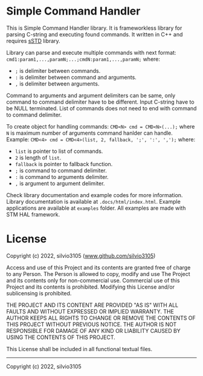 
# Simple Command Handler

This is Simple Command Handler library. It is frameworkless library for parsing C-string and executing found commands. 
It written in C++ and requires [sSTD](https://github.com/silvio3105/sSTD) library.

Library can parse and execute multiple commands with next format: `cmd1:param1,...,paramN;...;cmdN:param1,...,paramN;` where:

- `;` is delimiter between commands.
- `:` is delimiter between command and arguments.
- `,` is delimiter between arguments.

Command to arguments and argument delimiters can be same, only command to command delimiter have to be different. Input C-string have to be NULL terminated. List of commands does not need to end with command to command delimiter.

To create object for handling commands: `CMD<N> cmd = CMD<N>(...);` where `N` is maximum number of arguments command hanlder can handle.
Example: `CMD<4> cmd = CMD<4>(list, 2, fallback, ';', ':', ',');` where:

- `list` is pointer to list of commands.
- `2` is length of `list`.
- `fallback` is pointer to fallback function.
- `;` is command to command delimiter.
- `:` is command to arguments delimiter.
- `,` is argument to argument delimiter.

Check library documentation and example codes for more information.
Library documentation is available at `.docs/html/index.html`.
Example applications are available at `examples` folder. All examples are made with STM HAL framework.

# License

Copyright (c) 2022, silvio3105 (www.github.com/silvio3105)

Access and use of this Project and its contents are granted free of charge to any Person.
The Person is allowed to copy, modify and use The Project and its contents only for non-commercial use.
Commercial use of this Project and its contents is prohibited.
Modifying this License and/or sublicensing is prohibited.

THE PROJECT AND ITS CONTENT ARE PROVIDED "AS IS" WITH ALL FAULTS AND WITHOUT EXPRESSED OR IMPLIED WARRANTY.
THE AUTHOR KEEPS ALL RIGHTS TO CHANGE OR REMOVE THE CONTENTS OF THIS PROJECT WITHOUT PREVIOUS NOTICE.
THE AUTHOR IS NOT RESPONSIBLE FOR DAMAGE OF ANY KIND OR LIABILITY CAUSED BY USING THE CONTENTS OF THIS PROJECT.

This License shall be included in all functional textual files.

---

Copyright (c) 2022, silvio3105